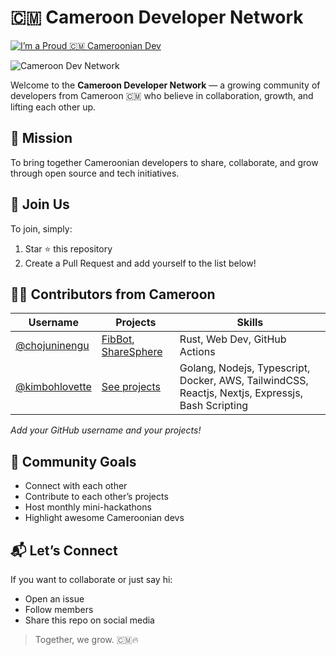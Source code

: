# 🇨🇲 Cameroon Developer Network
[![I’m a Proud 🇨🇲 Cameroonian Dev](https://img.shields.io/badge/Cameroon-Dev-green)](https://github.com/chojuninengu/cameroon-developer-network)



![Cameroon Dev Network](https://img.shields.io/badge/Proud%20Cameroonian%20Dev-%F0%9F%87%A8%F0%9F%87%AC-green?style=for-the-badge)


Welcome to the **Cameroon Developer Network** — a growing community of developers from Cameroon 🇨🇲 who believe in collaboration, growth, and lifting each other up.

## 🎯 Mission
To bring together Cameroonian developers to share, collaborate, and grow through open source and tech initiatives.

## 🤝 Join Us
To join, simply:
1. Star ⭐ this repository
2. Create a Pull Request and add yourself to the list below!

## 🧑‍💻 Contributors from Cameroon

| Username | Projects | Skills |
|----------|----------|--------|
| [@chojuninengu](https://github.com/chojuninengu) | [FibBot](https://github.com/chojuninengu/fibbot), [ShareSphere](https://github.com/chojuninengu/sharesphere) | Rust, Web Dev, GitHub Actions |
| [@kimbohlovette](https://github.com/kimbohlovette) | [See projects](https://kimbohlovette.vercel.app) | Golang, Nodejs, Typescript, Docker, AWS, TailwindCSS, Reactjs, Nextjs, Expressjs, Bash Scripting |

_Add your GitHub username and your projects!_

## 📢 Community Goals
- Connect with each other
- Contribute to each other’s projects
- Host monthly mini-hackathons
- Highlight awesome Cameroonian devs

## 📬 Let’s Connect
If you want to collaborate or just say hi:
- Open an issue
- Follow members
- Share this repo on social media

> Together, we grow. 🇨🇲🔥
